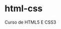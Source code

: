 # html-css
Curso de HTML5 E CSS3 
  

  
<a href="https://matheuszampolli.github.io/html-css/exercicios/Desafio10/android.html">